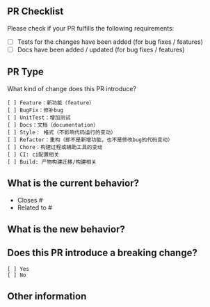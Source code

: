 ## PR Checklist

Please check if your PR fulfills the following requirements:

- [ ] Tests for the changes have been added (for bug fixes / features)
- [ ] Docs have been added / updated (for bug fixes / features)

## PR Type

What kind of change does this PR introduce?

<!-- Please check the one that applies to this PR using "x". -->

```text
[ ] Feature：新功能（feature）
[ ] BugFix：修补bug
[ ] UnitTest：增加测试
[ ] Docs：文档（documentation）
[ ] Style： 格式（不影响代码运行的变动）
[ ] Refactor：重构（即不是新增功能，也不是修改bug的代码变动）
[ ] Chore：构建过程或辅助工具的变动
[ ] CI: ci配置相关
[ ] Build: 产物构建迁移/构建相关
```

## What is the current behavior?

- Closes #<!-- If this PR closes an issue, please include the issue number. -->
- Related to #<!-- If this PR is related to other issues, please include their numbers. -->

## What is the new behavior?

<!-- Please describe the changes this PR makes and why it should be merged. Include any relevant issues it addresses. -->

## Does this PR introduce a breaking change?

```
[ ] Yes
[ ] No
```

<!-- If this PR contains a breaking change, please describe the impact and migration path for existing applications below. -->

## Other information
